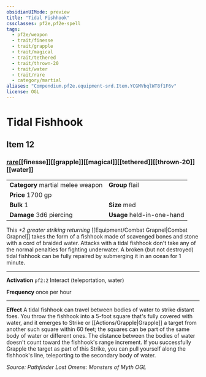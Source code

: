 ```yaml
---
obsidianUIMode: preview
title: "Tidal Fishhook"
cssclasses: pf2e,pf2e-spell
tags:
  - pf2e/weapon
  - trait/finesse
  - trait/grapple
  - trait/magical
  - trait/tethered
  - trait/thrown-20
  - trait/water
  - trait/rare
  - category/martial
aliases: "Compendium.pf2e.equipment-srd.Item.YCGMVbqlWT8f1F6v"
license: OGL
---
```

# Tidal Fishhook
## Item 12
### [rare](rare "Rare Rarity Trait")[[finesse]][[grapple]][[magical]][[tethered]][[thrown-20]][[water]]

|  |  |
| -- | -- |
| **Category** martial melee weapon | **Group** flail |
| **Price** 1700 gp |  |
| **Bulk** 1 | **Size** med |
| **Damage** 3d6 piercing  | **Usage** held-in-one-hand |



This _+2 greater striking returning_ [[Equipment/Combat Grapnel|Combat Grapnel]] takes the form of a fishhook made of scavenged bones and stone with a cord of braided water. Attacks with a tidal fishhook don't take any of the normal penalties for fighting underwater. A broken (but not destroyed) tidal fishhook can be fully repaired by submerging it in an ocean for 1 minute.

* * *

**Activation** `pf2:2` Interact (teleportation, water)

**Frequency** once per hour

* * *

**Effect** A tidal fishhook can travel between bodies of water to strike distant foes. You throw the fishhook into a 5-foot square that's fully covered with water, and it emerges to Strike or [[Actions/Grapple|Grapple]] a target from another such square within 60 feet; the squares can be part of the same body of water or different ones. The distance between the bodies of water doesn't count toward the fishhook's range increment. If you successfully Grapple the target as part of this Strike, you can pull yourself along the fishhook's line, teleporting to the secondary body of water.

*Source: Pathfinder Lost Omens: Monsters of Myth*
*OGL*